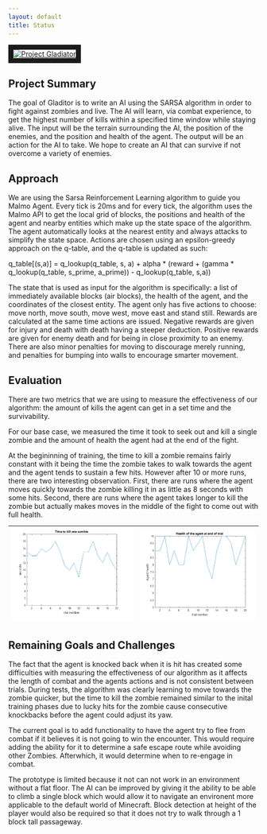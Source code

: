 ```yaml
---
layout: default
title: Status
---
```


<a href="http://www.youtube.com/watch?feature=player_embedded&v=XQKkRI_ZEMI" target="_blank"><img src="http://img.youtube.com/vi/XQKkRI_ZEMI/0.jpg" alt="Project Gladiator" width="480" height="360" border="10" /></a>

## Project Summary
<!--- things may have changed since proposal (even if they haven’t), write a short
paragraph summarizing the goals of the project (updated/improved version from the proposal). --->
The goal of Gladitor is to write an AI using the SARSA algorithm in order to fight against zombies and live. The AI will learn, via combat experience, to get the highest number of kills within a specified time window while staying alive. The input will be the terrain surrounding the AI, the position of the enemies, and the position and health of the agent. The output will be an action for the AI to take. We hope to create an AI that can survive if not overcome a variety of enemies.

## Approach
<!--- Give a detailed description of your approach, in a few paragraphs. You should summarize the
main algorithm you are using, such as by writing out the update equation (even if it is off-the-shelf). You
should also give details about the approach as it applies to your scenario. For example, if you are using
reinforcement learning for a given scenario, describe the MDP in detail, i.e. how many states/actions you
have, what does the reward function look like. A good guideline is to incorporate sufficient details so that
most of your approach is reproducible by a reader. I encourage you to use figures, as appropriate, for this,
as I provided in the writeup for the first assignment (available here: http://sameersingh.org/courses/
aiproj/sp17/assignments.html#assignment1). I recommend at least 2-3 paragraphs. --->
We are using the Sarsa Reinforcement Learning algorithm to guide you Malmo Agent. Every tick is 20ms and for every tick, the algorithm uses the Malmo API to get the local grid of blocks, the positions and health of the agent and nearby entities which make up the state space of the algorithm. The agent automatically looks at the nearest entity and always attacks to simplify the state space. Actions are chosen using an epsilon-greedy approach on the q-table, and the q-table is updated as such:

q_table[(s,a)] = q_lookup(q_table, s, a) + alpha * (reward + (gamma * q_lookup(q_table, s_prime, a_prime)) - q_lookup(q_table, s,a))

The state that is used as input for the algorithm is specifically: a list of immediately available blocks (air blocks), the health of the agent, and the coordinates of the closest entity. The agent only has five actions to choose: move north, move south, move west, move east and stand still. Rewards are calculated at the same time actions are issued. Negative rewards are given for injury and death with death having a steeper deduction. Positive rewards are given for enemy death and for being in close proximity to an enemy. There are also minor penalties for moving to discourage merely running, and penalties for bumping into walls to encourage smarter movement.

## Evaluation
<!--- An important aspect of your project, as we mentioned in the beginning, is evaluating your
project. Be clear and precise about describing the evaluation setup, for both quantitative and qualitative
results. Present the results to convince the reader that you have a working implementation. Use plots, charts,
tables, screenshots, figures, etc. as needed. I expect you will need at least a few paragraphs to describe each
type of evaluation that you perform. --->
There are two metrics that we are using to measure the effectiveness of our algorithm: the amount of kills the agent can get in a set time and the survivability.

For our base case, we measured the time it took to seek out and kill a single zombie and the amount of health the agent had at the end of the fight.

At the begininning of training, the time to kill a zombie remains fairly constant with it being the time the zombie takes to walk towards the agent and the agent tends to sustain a few hits. However after 10 or more runs, there are two interesting observation.
First, there are runs where the agent moves quickly towards the zombie killing it in as little as 8 seconds with some hits. Second, there are runs where the agent takes longer to kill the zombie but actually makes moves in the middle of the fight to come out with full health.

| ![Fig 1](fig1.png) | ![Fig 2](fig2.png) |
|-------|------|


## Remaining Goals and Challenges
<!--- In a few paragraphs, describe your goals for the next 2-3 weeks, when
the final report is due. At the very least, describe how you consider your prototype to be limited, and what
you want to add to make it a complete contribution. Note that if you think your algorithm is quite good,
but have not performed sufficient evaluation, doing them can also be a reasonable goal. Similarly, you may
propose some baselines (such as a hand-coded policy) that you did not get a chance to implement, but
want to compare against for the final submission. Finally, given your experience so far, describe some of the
challenges you anticipate facing by the time your final report is due, how crippling you think it might be,
and what you might do to solve them. --->
The fact that the agent is knocked back when it is hit has created some difficulties with measuring the effectiveness of our algorithm as it affects the length of combat and the agents actions and is not consistent between trials. During tests, the algorithm was clearly learning to move towards the zombie quicker, but the time to kill the zombie remained similar to the inital training phases due to lucky hits for the zombie cause consecutive knockbacks before the agent could adjust its yaw.

The current goal is to add functionality to have the agent try to flee from combat if it believes it is not going to win the encounter. This would require adding the ability for it to determine a safe escape route while avoiding other Zombies. Afterwhich, it would determine when to re-engage in combat.

The prototype is limited because it not can not work in an environment without a flat floor. The AI can be improved by giving it the ability to be able to climb a single block which would allow it to navigate an environent more applicable to the default world of Minecraft. Block detection at height of the player would also be required so that it does not try to walk through a 1 block tall passageway.
